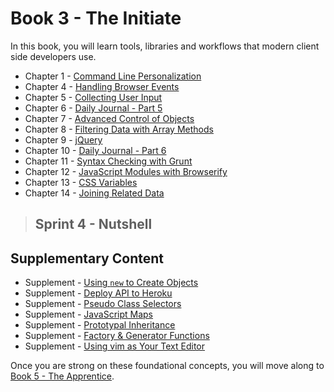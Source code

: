 # Book 3 - The Initiate

In this book, you will learn tools, libraries and workflows that modern client side developers use.

* Chapter 1 - [Command Line Personalization](./chapters/CLI_PERSONALIZATION.md)
* Chapter 4 - [Handling Browser Events](./chapters/JS_EVENTS.md)
* Chapter 5 - [Collecting User Input](./chapters/USER_INPUT.md)
* Chapter 6 - [Daily Journal - Part 5](./chapters/DAILY_JOURNAL_SAVING_ENTRIES.md)
* Chapter 7 - [Advanced Control of Objects](./chapters/JS_OBJECT_CREATE.md)
* Chapter 8 - [Filtering Data with Array Methods](./chapters/JS_ARRAY_METHODS.md)
* Chapter 9 - [jQuery](./chapters/JQUERY.md)
* Chapter 10 - [Daily Journal - Part 6](./chapters/DAILY_JOURNAL_FILTERING_MOOD.md)
* Chapter 11 - [Syntax Checking with Grunt](./chapters/GRUNT_INTRO.md)
* Chapter 12 - [JavaScript Modules with Browserify](./chapters/JS_MODULES.md)
* Chapter 13 - [CSS Variables](./chapters/CSS_VARIABLES.md)
* Chapter 14 - [Joining Related Data](./chapters/JS_JOINING_DATA.md)

> ## Sprint 4 - Nutshell

## Supplementary Content

* Supplement - [Using `new` to Create Objects](./chapters/NEW_KEYWORD.md)
* Supplement - [Deploy API to Heroku](./chapters/JSON_SERVER_HEROKU.md)
* Supplement - [Pseudo Class Selectors](./chapters/CSS_PSEUDOCLASSES.md)
* Supplement - [JavaScript Maps](./chapters/JS_MAPS.md)
* Supplement - [Prototypal Inheritance](./chapters/PROTOTYPAL.md)
* Supplement - [Factory & Generator Functions](./chapters/JS_FACTORY_FUNCTION.md)
* Supplement - [Using vim as Your Text Editor](./chapters/VIM.md)

Once you are strong on these foundational concepts, you will move along to [Book 5 - The Apprentice](../book-5-the-apprentice/README.md).
